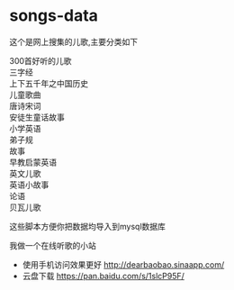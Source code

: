 # songs-data

这个是网上搜集的儿歌,主要分类如下



300首好听的儿歌  
三字经  
上下五千年之中国历史  
儿童歌曲  
唐诗宋词  
安徒生童话故事  
小学英语  
弟子规  
故事  
早教启蒙英语  
英文儿歌  
英语小故事  
论语  
贝瓦儿歌  



这些脚本方便你把数据均导入到mysql数据库

我做一个在线听歌的小站
* 使用手机访问效果更好 <http://dearbaobao.sinaapp.com/>
* 云盘下载 <https://pan.baidu.com/s/1slcP95F/>
